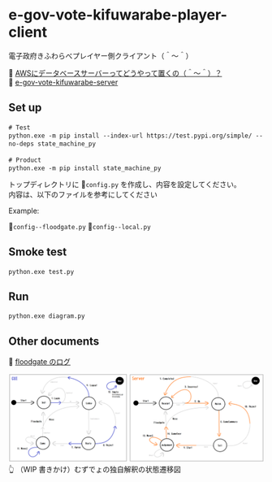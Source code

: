 # e-gov-vote-kifuwarabe-player-client

電子政府きふわらべプレイヤー側クライアント（＾～＾）

📖 [AWSにデータベースサーバーってどうやって置くの（＾～＾）？](https://crieit.net/drafts/61890804402ea)  
📖 [e-gov-vote-kifuwarabe-server](https://github.com/muzudho/e-gov-vote-kifuwarabe-server)  

## Set up

```shell
# Test
python.exe -m pip install --index-url https://test.pypi.org/simple/ --no-deps state_machine_py

# Product
python.exe -m pip install state_machine_py
```

トップディレクトリに 📄`config.py` を作成し、内容を設定してください。  
内容は、以下のファイルを参考にしてください

Example:

📄`config--floodgate.py`
📄`config--local.py`

## Smoke test

```shell
python.exe test.py
```

## Run

```shell
python.exe diagram.py
```

## Other documents

📖 [floodgate のログ](http://wdoor.c.u-tokyo.ac.jp/shogi/x/shogi-server.log)

![20211205shogi21a1.png](docs/img/20211205shogi21a1.png)  
👆 （WIP 書きかけ）むずでょの独自解釈の状態遷移図  
